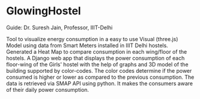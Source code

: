 # GlowingHostel

Guide: Dr. Suresh Jain, Professor, IIIT-Delhi

Tool to visualize energy consumption in a easy to use Visual (three.js) Model using data from Smart Meters installed in IIIT Delhi hostels. Generated a Heat Map to compare consumption in each wing/floor of the hostels. A Django web app that displays the power consumption of each floor-wing of the Girls' hostel with the help of graphs and 3D model of the building supported by color-codes. The color codes determine if the power consumed is higher or lower as compared to the previous consumption. The data is retrieved via SMAP API using python. It makes the consumers aware of their daily power consumption.
